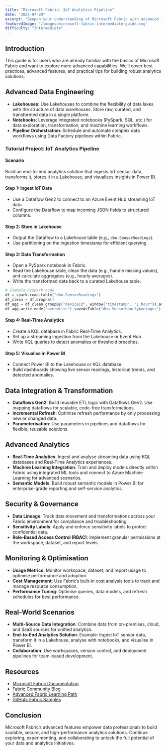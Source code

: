```yaml
---
title: "Microsoft Fabric: IoT Analytics Pipeline"
date: "2025-07-29"
excerpt: "Deepen your understanding of Microsoft Fabric with advanced features, best practices, and real-world scenarios."
featuredImage: "/images/microsoft-fabric-intermediate-guide.svg"
difficulty: "Intermediate"
---
```


## Introduction

This guide is for users who are already familiar with the basics of Microsoft Fabric and want to explore more advanced capabilities. We’ll cover best practices, advanced features, and practical tips for building robust analytics solutions.

## Advanced Data Engineering

- **Lakehouses**: Use Lakehouses to combine the flexibility of data lakes with the structure of data warehouses. Store raw, curated, and transformed data in a single platform.
- **Notebooks**: Leverage integrated notebooks (PySpark, SQL, etc.) for data exploration, transformation, and machine learning workflows.
- **Pipeline Orchestration**: Schedule and automate complex data workflows using Data Factory pipelines within Fabric.

### Tutorial Project: IoT Analytics Pipeline

#### Scenario
Build an end-to-end analytics solution that ingests IoT sensor data, transforms it, stores it in a Lakehouse, and visualises insights in Power BI.

#### Step 1: Ingest IoT Data
- Use a Dataflow Gen2 to connect to an Azure Event Hub streaming IoT data.
- Configure the Dataflow to map incoming JSON fields to structured columns.

#### Step 2: Store in Lakehouse
- Output the Dataflow to a Lakehouse table (e.g., `dbo.SensorReadings`).
- Use partitioning on the ingestion timestamp for efficient querying.

#### Step 3: Data Transformation
- Open a PySpark notebook in Fabric.
- Read the Lakehouse table, clean the data (e.g., handle missing values), and calculate aggregates (e.g., hourly averages).
- Write the transformed data back to a curated Lakehouse table.

```python
# Example PySpark code
df = spark.read.table("dbo.SensorReadings")
df_clean = df.dropna()
df_agg = df_clean.groupBy("deviceId", window("timestamp", "1 hour")).avg("temperature")
df_agg.write.mode("overwrite").saveAsTable("dbo.SensorHourlyAverages")
```

#### Step 4: Real-Time Analytics
- Create a KQL database in Fabric Real-Time Analytics.
- Set up a streaming ingestion from the Lakehouse or Event Hub.
- Write KQL queries to detect anomalies or threshold breaches.

#### Step 5: Visualise in Power BI
- Connect Power BI to the Lakehouse or KQL database.
- Build dashboards showing live sensor readings, historical trends, and detected anomalies.

## Data Integration & Transformation

- **Dataflows Gen2**: Build reusable ETL logic with Dataflows Gen2. Use mapping dataflows for scalable, code-free transformations.
- **Incremental Refresh**: Optimise refresh performance by only processing new or changed data.
- **Parameterisation**: Use parameters in pipelines and dataflows for flexible, reusable solutions.

## Advanced Analytics

- **Real-Time Analytics**: Ingest and analyse streaming data using KQL databases and Real-Time Analytics experiences.
- **Machine Learning Integration**: Train and deploy models directly within Fabric using integrated ML tools and connect to Azure Machine Learning for advanced scenarios.
- **Semantic Models**: Build robust semantic models in Power BI for enterprise-grade reporting and self-service analytics.

## Security & Governance

- **Data Lineage**: Track data movement and transformations across your Fabric environment for compliance and troubleshooting.
- **Sensitivity Labels**: Apply and enforce sensitivity labels to protect confidential data.
- **Role-Based Access Control (RBAC)**: Implement granular permissions at the workspace, dataset, and report levels.

## Monitoring & Optimisation

- **Usage Metrics**: Monitor workspace, dataset, and report usage to optimise performance and adoption.
- **Cost Management**: Use Fabric’s built-in cost analysis tools to track and manage resource consumption.
- **Performance Tuning**: Optimise queries, data models, and refresh schedules for best performance.

## Real-World Scenarios

- **Multi-Source Data Integration**: Combine data from on-premises, cloud, and SaaS sources for unified analytics.
- **End-to-End Analytics Solution**: Example: Ingest IoT sensor data, transform it in a Lakehouse, analyse with notebooks, and visualise in Power BI.
- **Collaboration**: Use workspaces, version control, and deployment pipelines for team-based development.

## Resources

- [Microsoft Fabric Documentation](https://learn.microsoft.com/en-us/fabric/)
- [Fabric Community Blog](https://community.fabric.microsoft.com/)
- [Advanced Fabric Learning Path](https://learn.microsoft.com/en-us/training/paths/microsoft-fabric-advanced/)
- [GitHub: Fabric Samples](https://github.com/microsoft/fabric-samples)

## Conclusion

Microsoft Fabric’s advanced features empower data professionals to build scalable, secure, and high-performance analytics solutions. Continue exploring, experimenting, and collaborating to unlock the full potential of your data and analytics initiatives.